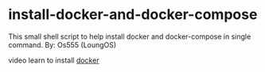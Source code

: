 # install-docker-and-docker-compose
This small shell script to help install docker and docker-compose in single command.
By: Os555 (LoungOS)

video learn to install [docker](https://www.youtube.com/watch?v=Qw9zlE3t8Ko)